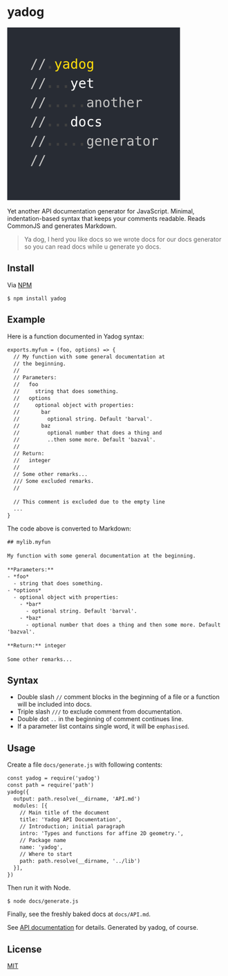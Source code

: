 # yadog

![Yadog logo](doc/yadog_logo.png)

Yet another API documentation generator for JavaScript. Minimal, indentation-based syntax that keeps your comments readable. Reads CommonJS and generates Markdown.

> Ya dog, I herd you like docs so we wrote docs for our docs generator so you can read docs while u generate yo docs.


## Install

Via [NPM](https://www.npmjs.com/package/yadog)

    $ npm install yadog


## Example

Here is a function documented in Yadog syntax:

    exports.myfun = (foo, options) => {
      // My function with some general documentation at
      // the beginning.
      //
      // Parameters:
      //   foo
      //     string that does something.
      //   options
      //     optional object with properties:
      //       bar
      //         optional string. Default 'barval'.
      //       baz
      //         optional number that does a thing and
      //         ..then some more. Default 'bazval'.
      //
      // Return:
      //   integer
      //
      // Some other remarks...
      /// Some excluded remarks.
      //

      // This comment is excluded due to the empty line
      ...
    }

The code above is converted to Markdown:

    ## mylib.myfun

    My function with some general documentation at the beginning.

    **Parameters:**
    - *foo*
      - string that does something.
    - *options*
      - optional object with properties:
        - *bar*
          - optional string. Default 'barval'.
        - *baz*
          - optional number that does a thing and then some more. Default 'bazval'.

    **Return:** integer

    Some other remarks...


## Syntax

- Double slash `//` comment blocks in the beginning of a file or a function will be included into docs.
- Triple slash `///` to exclude comment from documentation.
- Double dot `..` in the beginning of comment continues line.
- If a parameter list contains single word, it will be `emphasised`.


## Usage

Create a file `docs/generate.js` with following contents:

    const yadog = require('yadog')
    const path = require('path')
    yadog({
      output: path.resolve(__dirname, 'API.md')
      modules: [{
        // Main title of the document
        title: 'Yadog API Documentation',
        // Introduction; initial paragraph
        intro: 'Types and functions for affine 2D geometry.',
        // Package name
        name: 'yadog',
        // Where to start
        path: path.resolve(__dirname, '../lib')
      }],
    })

Then run it with Node.

    $ node docs/generate.js

Finally, see the freshly baked docs at `docs/API.md`.

See [API documentation](API.md) for details. Generated by yadog, of course.


## License

[MIT](LICENSE)
